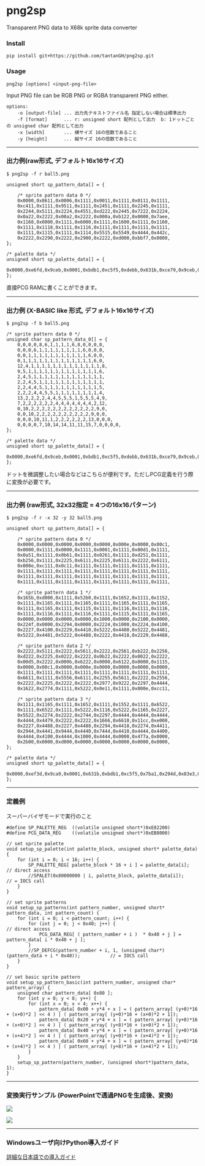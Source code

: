 # png2sp
Transparent PNG data to X68k sprite data converter

### Install

    pip install git+https://github.com/tantanGH/png2sp.git

### Usage

    png2sp [options] <input-png-file>

Input PNG file can be RGB PNG or RGBA transparent PNG either.

    options:
        -o [output-file] ... 出力先テキストファイル名 指定しない場合は標準出力
        -f [format]      ... r: unsigned short 配列として出力  b: 1ドットごとの unsigned char 配列として出力
        -x [width]       ... 横サイズ 16の倍数であること
        -y [height]      ... 縦サイズ 16の倍数であること

---

### 出力例(raw形式, デフォルト16x16サイズ)

`$ png2sp -f r ball5.png`

    unsigned short sp_pattern_data[] = {

        /* sprite pattern data 0 */
        0x0000,0x8611,0x0006,0x1111,0x0011,0x1111,0x0111,0x1111,
        0xc411,0x1111,0x9511,0x1111,0x2451,0x1111,0x2245,0x1111,
        0x2244,0x5111,0x2224,0x4551,0xd222,0x2445,0x7222,0x2224,
        0x0a22,0x2222,0x00a2,0x2222,0x000a,0xb122,0x0000,0x7aee,
        0x1168,0x0000,0x1111,0x6000,0x1111,0x1600,0x1111,0x1160,
        0x1111,0x1118,0x1111,0x1116,0x1111,0x1111,0x1111,0x1111,
        0x1111,0x1115,0x1111,0x1114,0x5515,0x5549,0x4444,0x442c,
        0x2222,0x2290,0x2222,0x2900,0x2222,0xd000,0xbbf7,0x0000,
    };

    /* palette data */
    unsigned short sp_palette_data[] = {
        0x0000,0xe6fd,0x9ceb,0x0001,0xbdb1,0xc5f5,0xdebb,0x631b,0xce79,0x9ceb,0x6b5d,0x7ba1,0xa4eb,0x83e3,0x735f,0x7ba1,
    };

直接PCG RAMに書くことができます。

---

### 出力例 (X-BASIC like 形式, デフォルト16x16サイズ)

`$ png2sp -f b ball5.png`

    /* sprite pattern data 0 */
    unsigned char sp_pattern_data_0[] = {
        0,0,0,0,8,6,1,1,1,1,6,8,0,0,0,0,
        0,0,0,6,1,1,1,1,1,1,1,1,6,0,0,0,
        0,0,1,1,1,1,1,1,1,1,1,1,1,6,0,0,
        0,1,1,1,1,1,1,1,1,1,1,1,1,1,6,0,
        12,4,1,1,1,1,1,1,1,1,1,1,1,1,1,8,
        9,5,1,1,1,1,1,1,1,1,1,1,1,1,1,6,
        2,4,5,1,1,1,1,1,1,1,1,1,1,1,1,1,
        2,2,4,5,1,1,1,1,1,1,1,1,1,1,1,1,
        2,2,4,4,5,1,1,1,1,1,1,1,1,1,1,5,
        2,2,2,4,4,5,5,1,1,1,1,1,1,1,1,4,
        13,2,2,2,2,4,4,5,5,5,1,5,5,5,4,9,
        7,2,2,2,2,2,2,4,4,4,4,4,4,4,2,12,
        0,10,2,2,2,2,2,2,2,2,2,2,2,2,9,0,
        0,0,10,2,2,2,2,2,2,2,2,2,2,9,0,0,
        0,0,0,10,11,1,2,2,2,2,2,2,13,0,0,0,
        0,0,0,0,7,10,14,14,11,11,15,7,0,0,0,0,
    };

    /* palette data */
    unsigned short sp_palette_data[] = {
        0x0000,0xe6fd,0x9ceb,0x0001,0xbdb1,0xc5f5,0xdebb,0x631b,0xce79,0x9ceb,0x6b5d,0x7ba1,0xa4eb,0x83e3,0x735f,0x7ba1,
    };

ドットを微調整したい場合などはこちらが便利です。ただしPCG定義を行う際に変換が必要です。

---

### 出力例 (raw形式, 32x32指定 = 4つの16x16パターン)

`$ png2sp -f r -x 32 -y 32 ball5.png`

    unsigned short sp_pattern_data[] = {

        /* sprite pattern data 0 */
        0x0000,0x0000,0x0000,0x0000,0x0000,0x000e,0x0000,0x00c1,
        0x0000,0x1111,0x0000,0x1111,0x0001,0x1111,0x00d1,0x1111,
        0x0a51,0x1111,0x0b61,0x1111,0x0261,0x1111,0xd251,0x1111,
        0xb256,0x1111,0x2225,0x6111,0x2225,0x6111,0x2222,0x6111,
        0x000e,0xc111,0x0c11,0x1111,0x1111,0x1111,0x1111,0x1111,
        0x1111,0x1111,0x1111,0x1111,0x1111,0x1111,0x1111,0x1111,
        0x1111,0x1111,0x1111,0x1111,0x1111,0x1111,0x1111,0x1111,
        0x1111,0x1111,0x1111,0x1111,0x1111,0x1111,0x1111,0x1111,

        /* sprite pattern data 1 */
        0x165b,0xd000,0x1111,0x52b0,0x1111,0x1652,0x1111,0x1152,
        0x1111,0x1165,0x1111,0x1165,0x1111,0x1165,0x1111,0x1165,
        0x1111,0x1165,0x1111,0x1115,0x1111,0x1116,0x1111,0x1116,
        0x1111,0x1116,0x1111,0x1116,0x1111,0x1115,0x1111,0x1165,
        0x0000,0x0000,0x0000,0x0000,0x1000,0x0000,0x2100,0x0000,
        0x224f,0x0000,0x2294,0x0000,0x2224,0x1000,0x2224,0x4100,
        0x2227,0x4100,0x2229,0x4410,0x5222,0x4480,0x5222,0x4481,
        0x5222,0x4481,0x5222,0x4488,0x2222,0x4418,0x2229,0x4488,

        /* sprite pattern data 2 */
        0x2222,0x5111,0x2222,0x5611,0x2222,0x2561,0xb222,0x2256,
        0xd222,0x2225,0x0222,0x2222,0x0b22,0x2222,0x0022,0x2222,
        0x00d5,0x2222,0x000b,0x6222,0x0000,0x6122,0x0000,0x1115,
        0x0000,0x00c1,0x0000,0x000e,0x0000,0x0000,0x0000,0x0000,
        0x1111,0x1111,0x1111,0x1111,0x1111,0x1111,0x1111,0x1111,
        0x6611,0x1111,0x5556,0x6111,0x2255,0x5611,0x2222,0x2556,
        0x2222,0x2225,0x2222,0x2222,0x2977,0x9222,0x2297,0x4444,
        0x1622,0x2774,0x1111,0x5222,0x0e11,0x1111,0x000e,0xcc11,

        /* sprite pattern data 3 */
        0x1111,0x1165,0x1111,0x1652,0x1111,0x1552,0x1111,0x6522,
        0x1111,0x6522,0x1111,0x5222,0x1116,0x5222,0x1165,0x2227,
        0x5522,0x2274,0x2222,0x2744,0x2297,0x4444,0x4444,0x4444,
        0x4444,0x4479,0x2222,0x2222,0x1666,0x6610,0x11cc,0xe000,
        0x2227,0x4488,0x2227,0x4488,0x2294,0x4418,0x2274,0x4411,
        0x2944,0x4441,0x9444,0x4440,0x7444,0x4410,0x4444,0x4400,
        0x4444,0x4100,0x4444,0x1000,0x4444,0x0000,0x477a,0x0000,
        0x2b00,0x0000,0xd000,0x0000,0x0000,0x0000,0x0000,0x0000,
    };

    /* palette data */
    unsigned short sp_palette_data[] = {
        0x0000,0xef3d,0x9ca9,0x0001,0x631b,0xbdb1,0xc5f5,0x7ba1,0x294d,0x83e3,0x9ceb,0x9ceb,0xe6fb,0xa4eb,0xe6fb,0x5ad9,
    };

---

### 定義例

スーパーバイザモードで実行のこと

    #define SP_PALETTE_REG  ((volatile unsigned short*)0xE82200)
    #define PCG_DATA_REG    ((volatile unsigned short*)0xEB8000) 

    // set sprite palette
    void setup_sp_palette(int palette_block, unsigned short* palette_data) {
        for (int i = 0; i < 16; i++) {
            SP_PALETTE_REG[ palette_block * 16 + i ] = palette_data[i];     // direct access
            //SPALET(0x80000000 | i, palette_block, palette_data[i]);       // = IOCS call
        }
    }

    // set sprite patterns
    void setup_sp_patterns(int pattern_number, unsigned short* pattern_data, int pattern_count) {
        for (int i = 0; i < pattern_count; i++) {
            for (int j = 0; j < 0x40; j++) {                                                        // direct access 
                PCG_DATA_REG[ ( pattern_number + i )  * 0x40 + j ] = pattern_data[ i * 0x40 + j ];   
            }
            //SP_DEFCG(pattern_number + i, 1, (unsigned char*)(pattern_data + i * 0x40));           // = IOCS call
        }
    }

    // set basic sprite pattern
    void setup_sp_pattern_basic(int pattern_number, unsigned char* pattern_array) {
        unsigned char pattern_data[ 0x80 ];
        for (int y = 0; y < 8; y++) {
            for (int x = 0; x < 4; x++) {
                pattern_data[ 0x00 + y*4 + x ] = ( pattern_array[ (y+0)*16 + (x+0)*2 ] << 4 ) | ( pattern_array[ (y+0)*16 + (x+0)*2 + 1]);
                pattern_data[ 0x20 + y*4 + x ] = ( pattern_array[ (y+8)*16 + (x+0)*2 ] << 4 ) | ( pattern_array[ (y+8)*16 + (x+0)*2 + 1]);
                pattern_data[ 0x40 + y*4 + x ] = ( pattern_array[ (y+0)*16 + (x+4)*2 ] << 4 ) | ( pattern_array[ (y+0)*16 + (x+4)*2 + 1]);
                pattern_data[ 0x60 + y*4 + x ] = ( pattern_array[ (y+8)*16 + (x+4)*2 ] << 4 ) | ( pattern_array[ (y+8)*16 + (x+4)*2 + 1]);
            }
        }
        setup_sp_pattern(pattern_number, (unsigned short*)pattern_data, 1);
    }

---

### 変換実行サンプル (PowerPointで透過PNGを生成後、変換)

![](demo1.png)

![](demo2.gif)

---


### Windowsユーザ向けPython導入ガイド

[詳細な日本語での導入ガイド](https://github.com/tantanGH/distribution/blob/main/windows_python_for_x68k.md)
